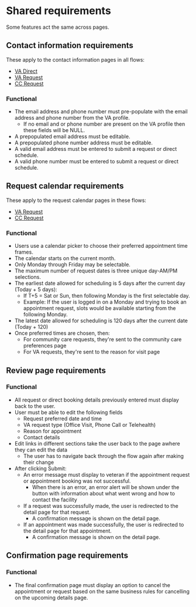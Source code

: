 # Shared requirements
Some features act the same across pages.

## Contact information requirements
These apply to the contact information pages in all flows:
- [VA Direct](./va-direct--contact-information.md)
- [VA Request](./va-request--contact-information.md)
- [CC Request](./cc-request--contact-information.md)

### Functional

- The email address and phone number must pre-populate with the email address and phone number from the VA profile.   
   - If no email and or phone number are present on the VA profile then these fields will be NULL.  
- A prepopulated email address must be editable.  
- A prepopulated phone number address must be editable.  
- A valid email address must be entered to submit a request or direct schedule.  
- A valid phone number must be entered to submit a request or direct schedule.


## Request calendar requirements
These apply to the request calendar pages in these flows:
- [VA Request](./va-request--preferred-date.md)
- [CC Request](./cc-request--preferred-date.md)

### Functional

- Users use a calendar picker to choose their preferred appointment time frames.
- The calendar starts on the current month.
- Only Monday through Friday may be selectable.
- The maximum number of request dates is three unique day-AM/PM selections. 
- The earliest date allowed for scheduling is 5 days after the current day (Today + 5 days):
    - If T+5 = Sat or Sun, then following Monday is the first selectable day. 
    - Example: If the user is logged in on a Monday and trying to book an appointment request, slots would be available starting from the following Monday. 
- The latest date allowed for scheduling is 120 days after the current date (Today + 120)
- Once preferred times are chosen, then:
    - For community care requests, they're sent to the community care preferences page
    - For VA requests, they're sent to the reason for visit page



## Review page requirements

### Functional 

- All request or direct booking details previously entered must display back to the user.
- User must be able to edit the following fields
   - Request preferred date and time
   - VA request type (Office Visit, Phone Call or Telehealth)
   - Reason for appointment 
   - Contact details
- Edit links in different sections take the user back to the page awhere they can edit the data
    - The user has to navigate back through the flow again after making their change
- After clicking Submit:
    -  An error message must display to veteran if the appointment request or appointment booking was not successful.  
       - When there is an error, an error alert will be shown under the button with information about what went wrong and how to contact the facility
    - If a request was successfully made, the user is redirected to the detail page for that request.
        - A confirmation message is shown on the detail page.
    - If an appointment was made successfully, the user is redirected to the detail page for that appointment.
      - A confirmation message is shown on the detail page.

 

## Confirmation page requirements

### Functional
-  The final confirmation page must display an option to cancel the appointment or request based on the same business rules for cancelling on the upcoming details page. 


